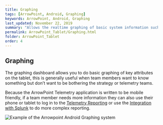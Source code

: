 ```yaml
---
title: Graphing
tags: [ArrowPoint, Android, Graphing]
keywords: ArrowPoint, Android, Graphing
last_updated: November 22, 2019
summary: "Allows the realtime graphing of basic system information such as velocity or power consumption"
permalink: ArrowPoint_Tablet/Graphing.html
folder: ArrowPoint_Tablet
order: 4
---
```


## Graphing
The graphing dashboard allows you to do basic graphing of key attributes on the tablet, this is generally useful when team members want to know something but don’t want to be bothering the strategy or telemetry teams.

Because the ArrowPoint Telemetry application is written to be mobile friendly, if a team member needs more information they can also use their phone or tablet to log in to the [Telemetry Reporting](ArrowTelemetry_Reporting.html) or use the [Integration with Splunk](ArrowTelemetry_Splunk.html) to do more complex reporting.

![Example of the Arrowpoint Android Graphing system]({{site.dox.baseurl}}/images/android_graphing.png)

